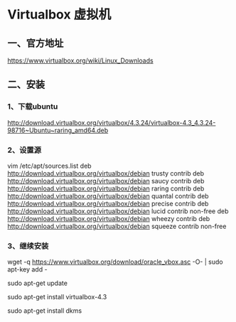 # Virtualbox 虚拟机

## 一、官方地址
https://www.virtualbox.org/wiki/Linux_Downloads

## 二、安装

### 1、下载ubuntu
http://download.virtualbox.org/virtualbox/4.3.24/virtualbox-4.3_4.3.24-98716~Ubuntu~raring_amd64.deb

### 2、设置源
vim /etc/apt/sources.list
deb http://download.virtualbox.org/virtualbox/debian trusty contrib
deb http://download.virtualbox.org/virtualbox/debian saucy contrib
deb http://download.virtualbox.org/virtualbox/debian raring contrib
deb http://download.virtualbox.org/virtualbox/debian quantal contrib
deb http://download.virtualbox.org/virtualbox/debian precise contrib
deb http://download.virtualbox.org/virtualbox/debian lucid contrib non-free
deb http://download.virtualbox.org/virtualbox/debian wheezy contrib
deb http://download.virtualbox.org/virtualbox/debian squeeze contrib non-free

### 3、继续安装


wget -q https://www.virtualbox.org/download/oracle_vbox.asc -O- | sudo apt-key add -

sudo apt-get update

sudo apt-get install virtualbox-4.3

sudo apt-get install dkms
